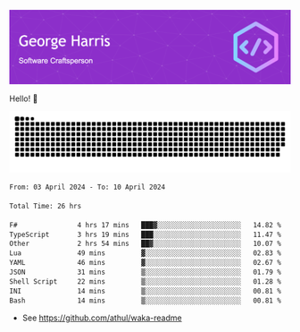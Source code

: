 ![img](./assets/github-header.png)

Hello! :wave:

<div align="center">
  <img  src="https://github.com/1999AZZAR/1999AZZAR/blob/readme/resources/img/grid-snake.svg" alt="snake" />
</div>

<!--START_SECTION:waka-->

```txt
From: 03 April 2024 - To: 10 April 2024

Total Time: 26 hrs

F#               4 hrs 17 mins   ███▓░░░░░░░░░░░░░░░░░░░░░   14.82 %
TypeScript       3 hrs 19 mins   ███░░░░░░░░░░░░░░░░░░░░░░   11.47 %
Other            2 hrs 54 mins   ██▓░░░░░░░░░░░░░░░░░░░░░░   10.07 %
Lua              49 mins         ▓░░░░░░░░░░░░░░░░░░░░░░░░   02.83 %
YAML             46 mins         ▓░░░░░░░░░░░░░░░░░░░░░░░░   02.67 %
JSON             31 mins         ▒░░░░░░░░░░░░░░░░░░░░░░░░   01.79 %
Shell Script     22 mins         ▒░░░░░░░░░░░░░░░░░░░░░░░░   01.28 %
INI              14 mins         ▒░░░░░░░░░░░░░░░░░░░░░░░░   00.81 %
Bash             14 mins         ▒░░░░░░░░░░░░░░░░░░░░░░░░   00.81 %
```

<!--END_SECTION:waka-->

- See <https://github.com/athul/waka-readme>

